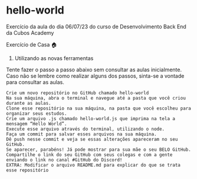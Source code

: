 # hello-world
Exercício da aula do dia 06/07/23 do curso de Desenvolvimento Back End da Cubos Academy

Exercício de Casa :house:
1. Utilizando as novas ferramentas

Tente fazer o passo a passo abaixo sem consultar as aulas inicialmente. Caso não se lembre como realizar alguns dos passos, sinta-se a vontade para consultar as aulas.

    Crie um novo repositório no GitHub chamado hello-world
    Na sua máquina, abra o terminal e navegue até a pasta que você criou durante as aulas.
    Clone esse repositório na sua máquina, na pasta que você escolheu para organizar seus estudos.
    Crie um arquivo .js chamado hello-world.js que imprima na tela a mensagem “Hello World”.
    Execute esse arquivo através do terminal, utilizando o node.
    Faça um commit para salvar esses arquivos na sua máquina.
    Dê push nesse commit e veja se essas alterações apareceram no seu GitHub.
    Se aparecer, parabéns! Já pode mostrar para sua mãe o seu BELO GitHub.
    Compartilhe o link do seu GitHub com seus colegas e com a gente enviando o link no canal #GitHub do Discord!
    EXTRA: Modificar o arquivo README.md para explicar do que se trata esse repositório
